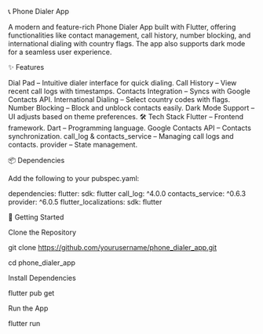 📞 Phone Dialer App

A modern and feature-rich Phone Dialer App built with Flutter, offering functionalities like contact management, call history, number blocking, and international dialing with country flags. The app also supports dark mode for a seamless user experience.

✨ Features

Dial Pad – Intuitive dialer interface for quick dialing.
Call History – View recent call logs with timestamps.
Contacts Integration – Syncs with Google Contacts API.
International Dialing – Select country codes with flags.
Number Blocking – Block and unblock contacts easily.
Dark Mode Support – UI adjusts based on theme preferences.
🛠️ Tech Stack
Flutter – Frontend framework.
Dart – Programming language.
Google Contacts API – Contacts synchronization.
call_log & contacts_service – Managing call logs and contacts.
provider – State management.

📦 Dependencies

Add the following to your pubspec.yaml:

dependencies:
  flutter:
    sdk: flutter
  call_log: ^4.0.0
  contacts_service: ^0.6.3
  provider: ^6.0.5
  flutter_localizations:
    sdk: flutter


🚀 Getting Started

Clone the Repository

git clone https://github.com/yourusername/phone_dialer_app.git

cd phone_dialer_app

Install Dependencies

flutter pub get

Run the App

flutter run
